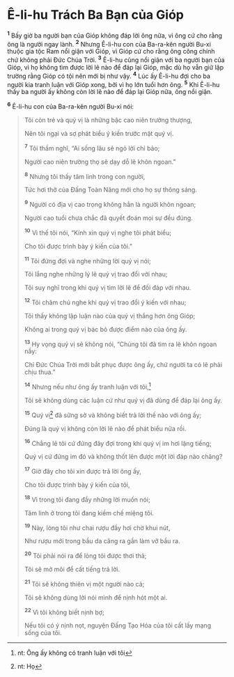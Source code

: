 # Ê-li-hu Trách Ba Bạn của Gióp

<sup><b>1</b></sup> Bấy giờ ba người bạn của Gióp không đáp lời ông nữa, vì ông cứ cho rằng ông là người ngay lành. <sup><b>2</b></sup> Nhưng Ê-li-hu con của Ba-ra-kên người Bu-xi thuộc gia tộc Ram nổi giận với Gióp, vì Gióp cứ cho rằng ông công chính chứ không phải Ðức Chúa Trời. <sup><b>3</b></sup> Ê-li-hu cũng nổi giận với ba người bạn của Gióp, vì họ không tìm được lời lẽ nào để đáp lại Gióp, mặc dù họ vẫn giữ lập trường rằng Gióp có tội nên mới bị như vậy. <sup><b>4</b></sup> Lúc ấy Ê-li-hu đợi cho ba người kia tranh luận với Gióp xong, bởi vì họ lớn tuổi hơn ông. <sup><b>5</b></sup> Khi Ê-li-hu thấy ba người ấy không còn lời lẽ nào để đáp lại Gióp nữa, ông nổi giận.

<sup><b>6</b></sup> Ê-li-hu con của Ba-ra-kên người Bu-xi nói:

> Tôi còn trẻ và quý vị là những bậc cao niên trưởng thượng,
>
> Nên tôi ngại và sợ phát biểu ý kiến trước mặt quý vị.
>
> <sup><b>7</b></sup> Tôi thầm nghĩ, “Ai sống lâu sẽ ngỏ lời chỉ bảo;
>
> Người cao niên trường thọ sẽ dạy dỗ lẽ khôn ngoan.”
>
> <sup><b>8</b></sup> Nhưng tôi thấy tâm linh trong con người,
>
> Tức hơi thở của Ðấng Toàn Năng mới cho họ sự thông sáng.
>
> <sup><b>9</b></sup> Người có địa vị cao trọng không hẳn là người khôn ngoan;
>
> Người cao tuổi chưa chắc đã quyết đoán mọi sự đều đúng.
>
> <sup><b>10</b></sup> Vì thế tôi nói, “Kính xin quý vị nghe tôi phát biểu;
>
> Cho tôi được trình bày ý kiến của tôi.”
>
> <sup><b>11</b></sup> Tôi đứng đợi và nghe những lời quý vị nói;
>
> Tôi lắng nghe những lý lẽ quý vị trao đổi với nhau;
>
> Tôi suy nghĩ trong khi quý vị tìm lời lẽ để đối đáp với nhau.
>
> <sup><b>12</b></sup> Tôi chăm chú nghe khi quý vị trao đổi ý kiến với nhau;
>
> Tôi thấy không lập luận nào của quý vị thắng hơn ông Gióp;
>
> Không ai trong quý vị bác bỏ được điểm nào của ông ấy.
>
> <sup><b>13</b></sup> Hy vọng quý vị sẽ không nói, “Chúng tôi đã tìm ra lẽ khôn ngoan nầy:
>
> Chỉ Ðức Chúa Trời mới bắt phục được ông ấy, chứ người ta có lẽ phải chịu thua.”
>
> <sup><b>14</b></sup> Nhưng nếu như ông ấy tranh luận với tôi,[^1-4bc84d1c-3337-4e11-98d1-2134650cd4ad]
>
> Tôi sẽ không dùng các luận cứ như quý vị đã dùng để đáp lại ông ấy.
>
> <sup><b>15</b></sup> Quý vị[^2-4bc84d1c-3337-4e11-98d1-2134650cd4ad] đã sững sờ và không biết trả lời thế nào với ông ấy;
>
> Ðúng là quý vị không còn lời lẽ nào để phát biểu nữa rồi.
>
> <sup><b>16</b></sup> Chẳng lẽ tôi cứ đứng đây đợi trong khi quý vị im hơi lặng tiếng;
>
> Quý vị cứ đứng im đó và không thốt lên được một lời đáp nào chăng?
>
> <sup><b>17</b></sup> Giờ đây cho tôi xin được trả lời ông ấy,
>
> Cho tôi được trình bày ý kiến của tôi,
>
> <sup><b>18</b></sup> Vì trong tôi đang đầy những lời muốn nói;
>
> Tâm linh ở trong tôi đang kiềm chế miệng tôi.
>
> <sup><b>19</b></sup> Này, lòng tôi như chai rượu đầy hơi chờ khui nút,
>
> Như rượu mới trong bầu da căng ra gần làm vỡ bầu ra.
>
> <sup><b>20</b></sup> Tôi phải nói ra để lòng tôi được thơi thả;
>
> Tôi sẽ mở môi để cất tiếng trả lời.
>
> <sup><b>21</b></sup> Tôi sẽ không thiên vị một người nào cả;
>
> Tôi sẽ không dùng lời nói mình để nịnh hót một ai.
>
> <sup><b>22</b></sup> Vì tôi không biết nịnh bợ;
>
> Nếu tôi có ý nịnh nọt, nguyện Ðấng Tạo Hóa của tôi cất lấy mạng sống của tôi.

[^1-4bc84d1c-3337-4e11-98d1-2134650cd4ad]: nt: Ông ấy không có tranh luận với tôi

[^2-4bc84d1c-3337-4e11-98d1-2134650cd4ad]: nt: Họ
